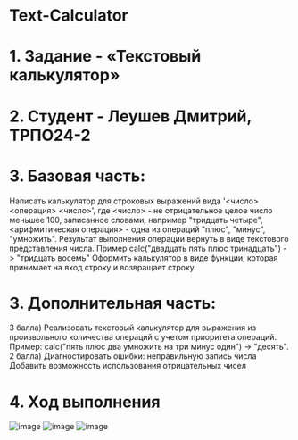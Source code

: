 # Text-Calculator
# 1. Задание - «Текстовый калькулятор»
# 2. Студент - Леушев Дмитрий, ТРПО24-2
# 3. Базовая часть:
Написать калькулятор для строковых выражений вида '<число> <операция> <число>', где <число> - не отрицательное целое число меньшее 100, записанное словами, например "тридцать четыре", <арифмитическая операция> - одна из операций "плюс", "минус", "умножить". Результат выполнения операции вернуть в виде текстового представления числа. Пример calc("двадцать пять плюс тринадцать") -> "тридцать восемь"
Оформить калькулятор в виде функции, которая принимает на вход строку и возвращает строку.
# 3. Дополнительная часть:
3 балла) Реализовать текстовый калькулятор для выражения из произвольного количества операций с учетом приоритета операций. Пример: calc("пять плюс два умножить на три минус один") -> "десять".
2 балла) Диагностировать ошибки: неправильную запись числа
         Добавить возможность использования отрицательных чисел
# 4. Ход выполнения
![image](https://github.com/user-attachments/assets/8bf21dc0-81b5-4809-9758-ee60a1330114)
![image](https://github.com/user-attachments/assets/fad96772-25dd-47a1-844d-25171768bab9)
![image](https://github.com/user-attachments/assets/713fe5f3-9738-4890-8916-4b6dfc9c2e40)


